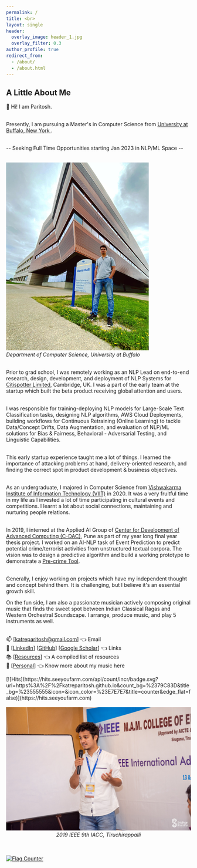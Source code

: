 ```yaml
---
permalink: /
title: <br>
layout: single
header:
  overlay_image: header_1.jpg
  overlay_filter: 0.3
author_profile: true
redirect_from:
  - /about/
  - /about.html
---
```

## A Little About Me

<p align="justify">
  
👋 Hi! I am Paritosh.<br><br>

Presently, I am pursuing a Master's in Computer Science from <a href = "https://engineering.buffalo.edu/computer-science-engineering.html"> University at Buffalo, New York </a>.<br><br>

-- Seeking Full Time Opportunities starting Jan 2023 in NLP/ML Space -- <br><br>
  
<img src = "/images/UB_Davis_Hall.jpeg" width="389" height="512"><br>
<i>Department of Computer Science, University at Buffalo</i>
<br><br>
  
Prior to grad school, I was remotely working as an NLP Lead on end-to-end research, design, development, and deployment of NLP Systems for <a href = "http://citispotter.com/"> Citispotter Limited</a>, Cambridge, UK. I was a part of the early team at the startup which built the beta product receiving global attention and users.<br><br>
  
I was responsible for training-deploying NLP models for Large-Scale Text Classification tasks, designing NLP algorithms, AWS Cloud Deployments, building workflows for Continuous Retraining (Online Learning) to tackle Data/Concept Drifts, Data Augmentation, and evaluation of NLP/ML solutions for Bias & Fairness, Behavioral - Adversarial Testing, and Linguistic Capabilities.<br><br>
  
This early startup experience taught me a lot of things. I learned the importance of attacking problems at hand, delivery-oriented research, and finding the correct spot in product development & business objectives.<br><br>

As an undergraduate, I majored in Computer Science from <a href="http://www.viit.ac.in/">Vishwakarma Institute of Information Technology (VIIT)</a> in 2020. It was a very fruitful time in my life as I invested a lot of time participating in cultural events and competitions. I learnt a lot about social connections, maintaining and nurturing people relations.<br><br> 

In 2019, I interned at the Applied AI Group of <a href = "https://www.cdac.in/">Center for Development of Advanced Computing (C-DAC)</a>, Pune as part of my year long final year thesis project. I worked on an AI-NLP task of Event Prediction to predict potential crime/terrorist activities from unstructured textual corpora. The vision was to design a predictive algorithm and build a working prototype to demonstrate a <a href = "https://en.wikipedia.org/wiki/Pre-crime">Pre-crime Tool</a>.<br><br>

Generally, I enjoy working on projects which have my independent thought and concept behind them. It is challenging, but I believe it's an essential growth skill.

On the fun side, I am also a passionate musician actively composing original music that finds the sweet spot between Indian Classical Ragas and Western Orchestral Soundscape. I arrange, produce music, and play 5 instruments as well.<br><br>

📫 [<a href="katreparitosh@gmail.com">katreparitosh@gmail.com</a>] 👈 Email <br>
🔗 [<a href="https://www.linkedin.com/in/paritoshkatre/">LinkedIn</a>] [<a href="https://github.com/katreparitosh">GitHub</a>] [<a href="https://scholar.google.com/citations?user=UsJddC0AAAAJ">Google Scholar</a>] 👈  Links <br>
📚 [<a href = "https://katreparitosh.github.io/resources/">Resources</a>] 👈 A compiled list of resources <br>
🎹 [<a href = "https://katreparitosh.github.io/personal/">Personal</a>]   👈 Know more about my music here <br>  
</p>
[![Hits](https://hits.seeyoufarm.com/api/count/incr/badge.svg?url=https%3A%2F%2Fkatreparitosh.github.io&count_bg=%2379C83D&title_bg=%23555555&icon=&icon_color=%23E7E7E7&title=counter&edge_flat=false)](https://hits.seeyoufarm.com)
<br><br>
<img src = "/images/IEEE Talk.jpg">
<i><center>2019 IEEE 9th IACC, Tiruchirappalli</center></i>
<br><br>

<a href="https://info.flagcounter.com/MhQm"><img src="https://s01.flagcounter.com/count2/MhQm/bg_FFFFFF/txt_000000/border_CCCCCC/columns_2/maxflags_4/viewers_3/labels_0/pageviews_0/flags_0/percent_0/" alt="Flag Counter" border="0"></a>
